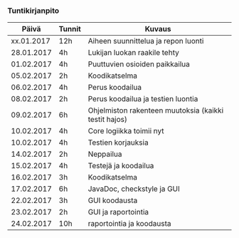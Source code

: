 ### Tuntikirjanpito
Päivä | Tunnit | Kuvaus
--------------- | ----- | ------
xx.01.2017 | 12h | Aiheen suunnittelua ja repon luonti
28.01.2017 | 4h | Lukijan luokan raakile tehty
01.02.2017 | 4h | Puuttuvien osioiden paikkailua
05.02.2017 | 2h | Koodikatselma
06.02.2017 | 4h | Perus koodailua
08.02.2017 | 2h | Perus koodailua ja testien luontia
09.02.2017 | 6h | Ohjelmiston rakenteen muutoksia (kaikki testit hajos)
10.02.2017 | 4h | Core logiikka toimii nyt
10.02.2017 | 4h | Testien korjauksia
14.02.2017 | 2h | Neppailua
15.02.2017 | 4h | Testejä ja koodailua
16.02.2017 | 3h | Koodikatselma
17.02.2017 | 6h | JavaDoc, checkstyle ja GUI
22.02.2017 | 3h | GUI koodausta
23.02.2017 | 2h | GUI ja raportointia
24.02.2017 | 10h | raportointia ja koodausta